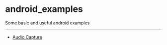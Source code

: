 # android_examples
Some basic and useful android examples

---------------------------------------
- [Audio Capture](https://github.com/george-sp/android_examples/tree/master/audio_capture_example)
